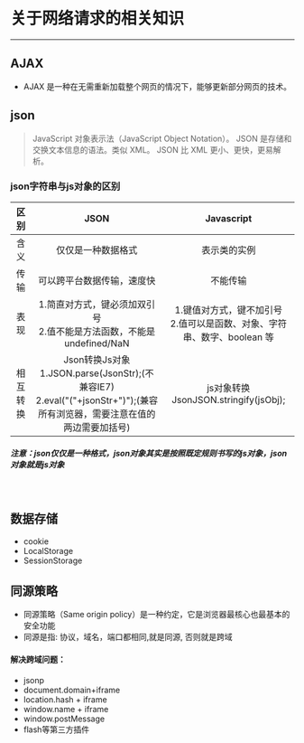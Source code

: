 # 关于网络请求的相关知识
------
## AJAX
+ AJAX 是一种在无需重新加载整个网页的情况下，能够更新部分网页的技术。

## json
> JavaScript 对象表示法（JavaScript Object Notation）。
> JSON 是存储和交换文本信息的语法。类似 XML。
> JSON 比 XML 更小、更快，更易解析。

### json字符串与js对象的区别

区别 | JSON | 	Javascript 
:-: | :-: | :-: 
含义 | 仅仅是一种数据格式 | 表示类的实例 
传输 | 可以跨平台数据传输，速度快| 不能传输 
表现 | 1.简直对方式，键必须加双引号<br>2.值不能是方法函数，不能是undefined/NaN| 1.键值对方式，键不加引号<br>2.值可以是函数、对象、字符串、数字、boolean 等 
相互转换 | Json转换Js对象1.JSON.parse(JsonStr);(不兼容IE7)<br>2.eval("("+jsonStr+")");(兼容所有浏览器，需要注意在值的两边需要加括号)| js对象转换JsonJSON.stringify(jsObj); 

##### 注意：json仅仅是一种格式，json对象其实是按照既定规则书写的js对象，json对象就是js对象
<br>

## 数据存储
+ cookie
+ LocalStorage
+ SessionStorage

## 同源策略
+ 同源策略（Same origin policy）是一种约定，它是浏览器最核心也最基本的安全功能
+ 同源是指: 协议，域名，端口都相同,就是同源, 否则就是跨域

#### 解决跨域问题：
+ jsonp
+ document.domain+iframe
+ location.hash + iframe
+ window.name + iframe
+ window.postMessage
+ flash等第三方插件